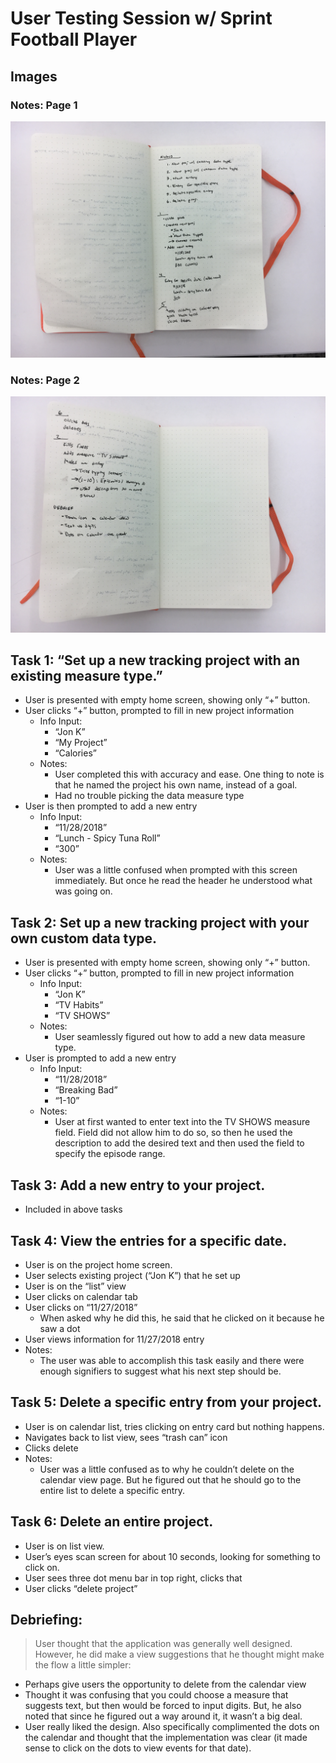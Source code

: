 # User Testing Session w/ Sprint Football Player

## Images
  ### Notes: Page 1
  ![Notes: Page 1](IMG_7248.JPG)
  ### Notes: Page 2
  ![Note: Page 2](IMG_0964.JPG)


## Task 1: “Set up a new tracking project with an existing measure type.”
- User is presented with empty home screen, showing only “+” button.
- User clicks “+” button, prompted to fill in new project information
  - Info Input:
    - “Jon K”
    - “My Project”
    - “Calories”
  - Notes:
    - User completed this with accuracy and ease. One thing to note is that he named the project his own name, instead of a goal.
    - Had no trouble picking the data measure type
- User is then prompted to add a new entry
  - Info Input:
    - “11/28/2018”
    - “Lunch - Spicy Tuna Roll”
    - “300”
  - Notes:
    - User was a little confused when prompted with this screen immediately. But once he read the header he understood what was going on.


## Task 2: Set up a new tracking project with your own custom data type.
- User is presented with empty home screen, showing only “+” button.
- User clicks “+” button, prompted to fill in new project information
  - Info Input:
    - “Jon K”
    - “TV Habits”
    - “TV SHOWS”
  - Notes:
    - User seamlessly figured out how to add a new data measure type.
- User is prompted to add a new entry
  - Info Input:
    - “11/28/2018”
    - “Breaking Bad”
    - “1-10”
  - Notes:
    - User at first wanted to enter text into the TV SHOWS measure field. Field did not allow him to do so, so then he used the description to add the desired text and then used the field to specify the episode range.


## Task 3: Add a new entry to your project.
- Included in above tasks


## Task 4: View the entries for a specific date.
- User is on the project home screen.
- User selects existing project (“Jon K”) that he set up
- User is on the “list” view
- User clicks on calendar tab
- User clicks on “11/27/2018”
  - When asked why he did this, he said that he clicked on it because he saw a dot
- User views information for 11/27/2018 entry
- Notes:
  - The user was able to accomplish this task easily and there were enough signifiers to suggest what his next step should be.


## Task 5: Delete a specific entry from your project.
- User is on calendar list, tries clicking on entry card but nothing happens.
- Navigates back to list view, sees “trash can” icon
- Clicks delete
- Notes:
  - User was a little confused as to why he couldn’t delete on the calendar view page. But he figured out that he should go to the entire list to delete a specific entry.


## Task 6: Delete an entire project.
- User is on list view.
- User’s eyes scan screen for about 10 seconds, looking for something to click on.
- User sees three dot menu bar in top right, clicks that
- User clicks “delete project”

## Debriefing:
> User thought that the application was generally well designed. However, he did make a view suggestions that he thought might make the flow a little simpler:
  - Perhaps give users the opportunity to delete from the calendar view
  - Thought it was confusing that you could choose a measure that suggests text, but then would be forced to input digits. But, he also noted that since he figured out a way around it, it wasn’t a big deal.
  - User really liked the design. Also specifically complimented the dots on the calendar and thought that the implementation was clear (it made sense to click on the dots to view events for that date).
